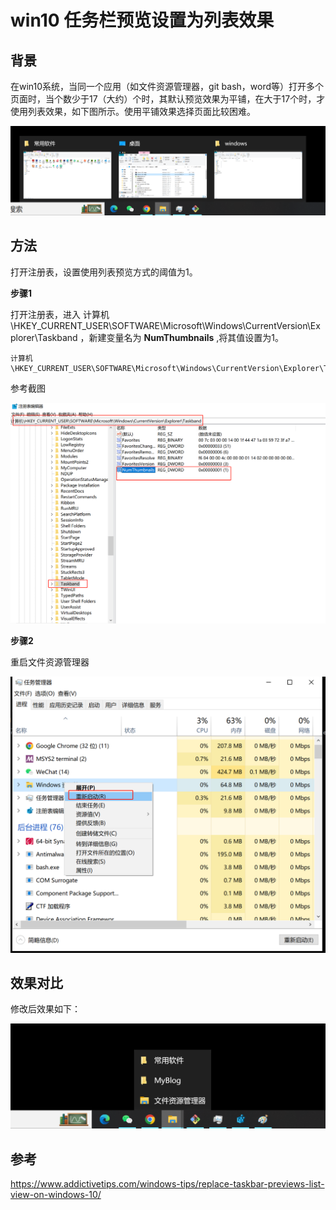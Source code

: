 # win10 任务栏预览设置为列表效果



## 背景

在win10系统，当同一个应用（如文件资源管理器，git bash，word等）打开多个页面时，当个数少于17（大约）个时，其默认预览效果为平铺，在大于17个时，才使用列表效果，如下图所示。使用平铺效果选择页面比较困难。



![](../../pngs/windows/task_before_set.png)



## 方法

打开注册表，设置使用列表预览方式的阈值为1。

**步骤1**



打开注册表，进入 计算机\HKEY_CURRENT_USER\SOFTWARE\Microsoft\Windows\CurrentVersion\Explorer\Taskband ，新建变量名为 **NumThumbnails** ,将其值设置为1。

```
计算机\HKEY_CURRENT_USER\SOFTWARE\Microsoft\Windows\CurrentVersion\Explorer\Taskband
```

参考截图

![](../../pngs/windows/regedit_set.png)



**步骤2**

重启文件资源管理器

![](../../pngs/windows/restart_task_manager.png)



## 效果对比



修改后效果如下：

![](../../pngs/windows/task_after_set.png)





## 参考

https://www.addictivetips.com/windows-tips/replace-taskbar-previews-list-view-on-windows-10/



